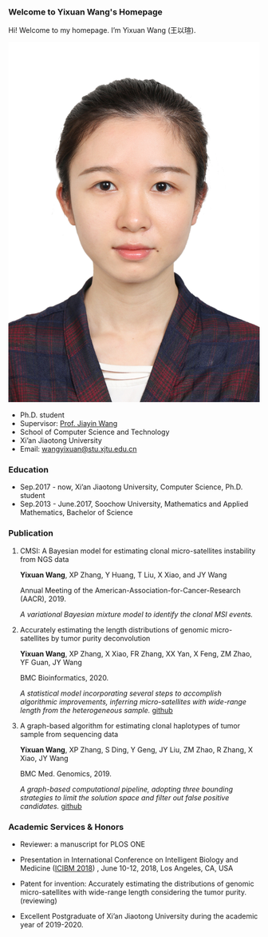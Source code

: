### Welcome to Yixuan Wang's Homepage

Hi! Welcome to my homepage. I’m Yixuan Wang (王以瑄).

![image](https://github.com/YixuanWang1120/YixuanWang1120.github.io/blob/main/image1.JPG)
 
 - Ph.D. student
 - Supervisor: [Prof. Jiayin Wang](http://gr.xjtu.edu.cn/web/jiayin/home/)
 - School of Computer Science and Technology
 - Xi’an Jiaotong University
 - Email: wangyixuan@stu.xjtu.edu.cn

### Education
 - Sep.2017 - now, Xi’an Jiaotong University, Computer Science, Ph.D. student 
 - Sep.2013 - June.2017, Soochow University, Mathematics and Applied Mathematics, Bachelor of Science

### Publication
1. CMSI: A Bayesian model for estimating clonal micro-satellites instability from NGS data
    
    **Yixuan Wang**, XP Zhang, Y Huang, T Liu, X Xiao, and JY Wang
    
    Annual Meeting of the American-Association-for-Cancer-Research (AACR), 2019.
    
    _A variational Bayesian mixture model to identify the clonal MSI events._

2. Accurately estimating the length distributions of genomic micro-satellites by tumor purity deconvolution
    
    **Yixuan Wang**, XP Zhang, X Xiao, FR Zhang, XX Yan, X Feng, ZM Zhao, YF Guan, JY Wang
    
    BMC Bioinformatics, 2020.
    
    _A statistical model incorporating several steps to accomplish algorithmic improvements, inferring  micro-satellites with wide-range length from the heterogeneous sample._ [github](https://github.com/YixuanWang1120/ELMSI)

3. A graph-based algorithm for estimating clonal haplotypes of tumor sample from sequencing data
    
    **Yixuan Wang**, XP Zhang, S Ding, Y Geng, JY Liu, ZM Zhao, R Zhang, X Xiao, JY Wang
    
    BMC Med. Genomics, 2019.
    
    _A graph-based computational pipeline, adopting three bounding strategies to limit the solution space and filter out false positive candidates._ [github](https://github.com/YixuanWang1120/MixSubHap)

### Academic Services & Honors

 - Reviewer: a manuscript for PLOS ONE
 
 - Presentation in International Conference on Intelligent Biology and Medicine ([ICIBM 2018](https://icibm2018.iaibm.org/)) , June 10-12, 2018, Los Angeles, CA, USA
 
 - Patent for invention: Accurately estimating the distributions of genomic micro-satellites with wide-range length considering the tumor purity. (reviewing)
 
 - Excellent Postgraduate of Xi’an Jiaotong University during the academic year of 2019-2020.
